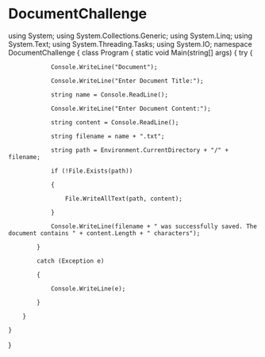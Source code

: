 # DocumentChallenge

using System;
using System.Collections.Generic;
using System.Linq;
using System.Text;
using System.Threading.Tasks;
using System.IO;
namespace DocumentChallenge
{
    class Program
    {
        static void Main(string[] args)
        {
            try
            {

                Console.WriteLine("Document");

                Console.WriteLine("Enter Document Title:");

                string name = Console.ReadLine();

                Console.WriteLine("Enter Document Content:");

                string content = Console.ReadLine();

                string filename = name + ".txt";

                string path = Environment.CurrentDirectory + "/" + filename;

                if (!File.Exists(path))

                {

                    File.WriteAllText(path, content);

                }

                Console.WriteLine(filename + " was successfully saved. The document contains " + content.Length + " characters");

            }

            catch (Exception e)

            {

                Console.WriteLine(e);
                
            }

        }

    }

}
